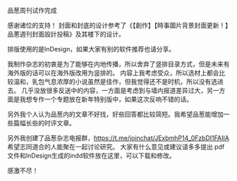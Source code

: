 品葱周刊试作完成

感谢诸位的支持！
封面和封底的设计参考了《【創作】【時事圖片背景封面更新！】品蔥週刊封面設計投稿》及其楼下的设计。

排版使用的是InDesign，如果大家有别的软件推荐也请分享。

我制作杂志的初衷是为了能够在内地传播，所以舍弃了竖排目录方式，但是未来有海外版的话可以在海外版改用为竖排的。
内容上我考虑受众，所以选材上都会比较温和，乳包气息浓厚的小说虽然是佳作，但我觉得还不是时机，所以没有选进去。
几乎没放很多反送中的内容，一方面是考虑到与墙内报道差异过大，另一方面是我想专作一个专题放在新年特别版中，如果这次反响不错的话。

另外我个人认为品葱内的文章不好找，好些回答都比较简短。我希望品葱能增加一些篇幅长些的时评文章。

另外我创建了品葱杂志电报群，https://t.me/joinchat/JExbmhP14_0FzbDI1FAIIA
希望志同道合的人能聚在一起讨论研究。
大家有什么意见或建议请多多提出
pdf文件和InDesign生成的indd软件放在这里，可以下载和修改。

感激不尽！

